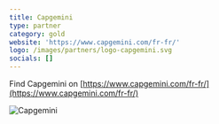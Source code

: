 ```yaml
---
title: Capgemini
type: partner
category: gold
website: 'https://www.capgemini.com/fr-fr/'
logo: /images/partners/logo-capgemini.svg
socials: []
---
```


Find Capgemini on [https://www.capgemini.com/fr-fr/](https://www.capgemini.com/fr-fr/)

![Capgemini](/images/partners/logo-capgemini.svg)
